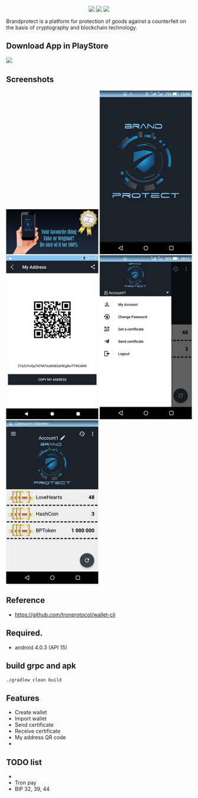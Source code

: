 <p align="center">
  <img src="https://img.shields.io/badge/VERSION-1.3.1-green.svg">
  <img src="https://img.shields.io/badge/ANDROID-4.0.3%2B-orange.svg">
  <img src="https://img.shields.io/badge/LICENSE-Apache--2.0-blue.svg">
</p>


Brandprotect is a platform for protection of goods against a counterfeit on the basis of cryptography and blockchain technology.

## Download App in PlayStore
<a href="https://play.google.com/store/apps/details?id=com.brandprotect.client"><img src="https://raw.githubusercontent.com/hummatli/MAHAndroidUpdater/master/imgs/google-play-badge.png" height="90px"/></a>

## Screenshots
<img src="https://github.com/Ailogictech/brandprotect/blob/develop/screenshots/3.png" width="250">
<img src="https://github.com/Ailogictech/brandprotect/blob/develop/screenshots/device-2018-04-27-215149.png" width="250"> <img src="https://github.com/Ailogictech/brandprotect/blob/develop/scan1.png" width="250">
<img src="https://github.com/Ailogictech/brandprotect/blob/develop/screenshots/device-2018-05-31-210614.png" width="250">
<img src="https://github.com/Ailogictech/brandprotect/blob/develop/screenshots/photo_2019-01-04_19-21-22.jpg" width="250">

## Reference
- https://github.com/tronprotocol/wallet-cli

## Required.
 - android 4.0.3 (API 15)
 
## build grpc and apk
```
./gradlew clean build
```

## Features

- Create wallet
- Import wallet
- Send certificate
- Receive certificate
- My address QR code
-

## TODO list

- 
- Tron pay
- BIP 32, 39, 44


